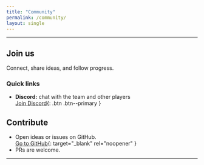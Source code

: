 ```yaml
---
title: "Community"
permalink: /community/
layout: single
---
```


---

## Join us
Connect, share ideas, and follow progress.

### Quick links
- **Discord:** chat with the team and other players  
  [Join Discord](https://discord.gg/UPhcFh7JaB){: .btn .btn--primary }

## Contribute
- Open ideas or issues on GitHub.  
  [Go to GitHub](https://github.com/fallintodusk){: target="_blank" rel="noopener" }
- PRs are welcome.

---